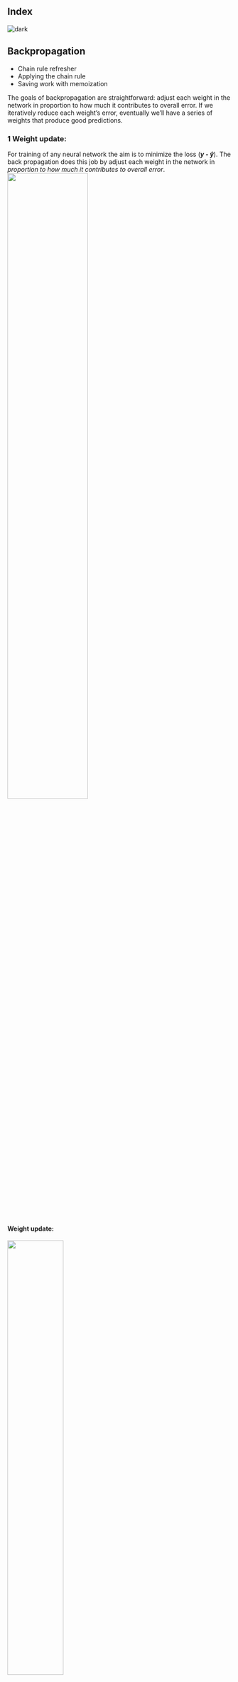 ## Index
![dark](https://user-images.githubusercontent.com/12748752/141935752-90492d2e-7904-4f9f-a5a1-c4e59ddc3a33.png)


## Backpropagation
* Chain rule refresher
* Applying the chain rule
* Saving work with memoization

The goals of backpropagation are straightforward: adjust each weight in the network in proportion to how much it contributes to overall error. If we iteratively reduce each weight’s error, eventually we’ll have a series of weights that produce good predictions.

### 1 Weight update:
For training of any neural network the aim is to minimize the loss (**_y - ŷ_**). The back propagation does this job by adjust each weight in the network in _proportion to how much it contributes to overall error_.
<img src="https://user-images.githubusercontent.com/12748752/166584966-66a93072-31ab-4490-a934-e8a1b43eea55.png" width=60% />
#### Weight update:
<img src="https://user-images.githubusercontent.com/12748752/166604801-f3610f6b-c03d-4aa5-93c2-f225dcad2eaa.png" width=50% />

#### The formula : <img src="https://latex.codecogs.com/svg.image?\mathbf{W_{(new)}&space;=&space;W_{(old)}-\eta&space;{\color{Blue}&space;\frac{\partial&space;h&space;}{\partial&space;W_{(old)}}}}" title="https://latex.codecogs.com/svg.image?\mathbf{W_{(new)} = W_{(old)}-\eta {\color{Blue} \frac{\partial h }{\partial W_{(old)}}}}" align="center"/>

<img src="https://latex.codecogs.com/svg.image?\\{\color{Red}&space;\eta}\&space;\&space;the\&space;'eta'&space;\&space;is\&space;the\&space;learning\&space;rate\&space;,\\&space;\\&space;{\color{Red}&space;\frac{\partial&space;h&space;}{\partial&space;W_{(old)}}&space;}\&space;is\&space;derivative\&space;of\&space;loss\&space;by\&space;derivative\&space;of\&space;old\&space;weight" title="https://latex.codecogs.com/svg.image?\\{\color{Red} \eta}\ \ the\ 'eta' \ is\ the\ learning\ rate\ ,\\ \\ {\color{Red} \frac{\partial h }{\partial W_{(old)}} }\ is\ derivative\ of\ loss\ by\ derivative\ of\ old\ weight" />

#### For the -ve slope
* **W<sub>(new)</sub> = W<sub>(old)</sub> - &eta; (-ve)**
* **W<sub>(new)</sub> = W<sub>(old)</sub> +  &eta;**
* That makes it for always <img src="https://latex.codecogs.com/svg.image?\\&space;\mathbf{{\color{Red}&space;W_{(new)}&space;>&space;W_{(old)}}}"  align="center" />

#### For the +ve slope
* **W<sub>(new)</sub> = W<sub>(old)</sub> - &eta; (+ve)**
* **W<sub>(new)</sub> = W<sub>(old)</sub> -  &eta;**
* That makes it for always <img src="https://latex.codecogs.com/svg.image?\\&space;\mathbf{{\color{Red}&space;W_{(new)}&space;<&space;W_{(old)}}}" title="https://latex.codecogs.com/svg.image?\\ \mathbf{{\color{Red} W_{(new)} < W_{(old)}}}" align="center" />


